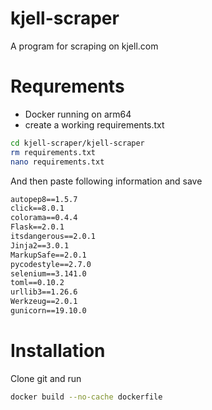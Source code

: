 # kjell-scraper
A program for scraping on kjell.com

# Requrements
* Docker running on arm64
* create a working requirements.txt
```bash
cd kjell-scraper/kjell-scraper
rm requirements.txt
nano requirements.txt
```
And then paste following information and save
```txt
autopep8==1.5.7
click==8.0.1
colorama==0.4.4
Flask==2.0.1
itsdangerous==2.0.1
Jinja2==3.0.1
MarkupSafe==2.0.1
pycodestyle==2.7.0
selenium==3.141.0
toml==0.10.2
urllib3==1.26.6
Werkzeug==2.0.1
gunicorn==19.10.0
```

# Installation
Clone git and run
```bash
docker build --no-cache dockerfile
```


